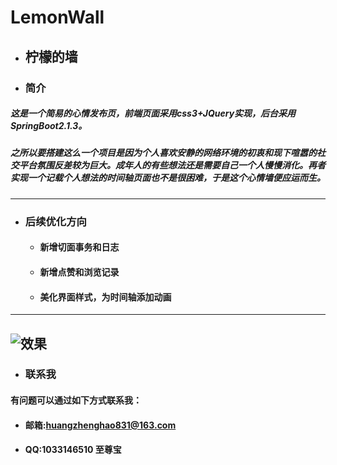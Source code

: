 # LemonWall
* ## 柠檬的墙
* ### 简介
##### 这是一个简易的心情发布页，前端页面采用css3+JQuery实现，后台采用SpringBoot2.1.3。
##### 之所以要搭建这么一个项目是因为个人喜欢安静的网络环境的初衷和现下喧嚣的社交平台氛围反差较为巨大。成年人的有些想法还是需要自己一个人慢慢消化。再者实现一个记载个人想法的时间轴页面也不是很困难，于是这个心情墙便应运而生。
***
* ### 后续优化方向
   * #### 新增切面事务和日志
   * #### 新增点赞和浏览记录
   * #### 美化界面样式，为时间轴添加动画
---
![效果](http://qiniu.lemonhuang.com/123.png "柠檬的墙")
---
* ### 联系我
 #### 有问题可以通过如下方式联系我：
   * #### 邮箱:huangzhenghao831@163.com
   * #### QQ:1033146510 至尊宝
    

